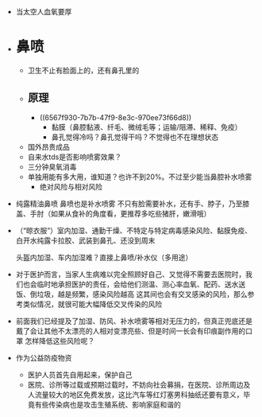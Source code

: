 - 当太空人血氧要厚
- # 鼻喷
	- 卫生不止有脸面上的，还有鼻孔里的
	- ## 原理
		- ((6567f930-7b7b-47f9-8e3c-970ee73f66d8))
			- 黏膜（鼻腔黏液、纤毛、微绒毛等；运输/阻滞、稀释、免疫）
			- 鼻孔觉得冷吗？鼻孔觉得干吗？不觉得也不在理想状态
	- 国外昂贵成品
	- 自来水tds是否影响喷雾效果？
	- 三分钟臭氧消毒
	- 单独用能有多大用，谁知道？也许不到20%。不过至少能当鼻腔补水喷雾
		- 绝对风险与相对风险
- 纯露精油鼻喷
  鼻喷也是补水喷雾
  不只有脸需要补水，还有手、脖子，乃至膝盖、手肘（如果从食补的角度看，更推荐多吃些猪肝，嫩滑哦）
- （“晾衣服”）室内加湿、通勤干燥、不特定与特定病毒感染风险、黏膜免疫、白开水纯露卡拉胶、武装到鼻孔、还没到周末
  
  头盔内加湿、车内加湿难？直接上鼻喷/补水仪（多用途）
- 对于医护而言，当家人生病难以完全照顾好自己、又觉得不需要去医院时，我们也会临时地承担医护的责任，会给他们测温、测心率血氧、配药、送水送饭、倒垃圾，越是频繁，感染风险越高
  这其间也会有交叉感染的风险，那么参考类似情况，就很可能大幅降低交叉传染的风险
- 前面我们已经提及了加湿、防风、补水喷雾等相对无压力的，但真正兜底还是戴了会让其他不太漂亮的人相对变漂亮些、但是时间一长会有印痕副作用的口罩
  怎样降低这些风险呢？
- 作为公益防疫物资
	- 医护人员首先自用起来，保护自己
	- 医院、诊所等过载或预期过载时，不妨向社会募捐，在医院、诊所周边及人流量较大的地区免费发放，这比汽车等红灯塞男科抽纸还要有意义，毕竟有些传染病也是攻击生殖系统、影响家庭和谐的